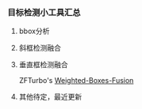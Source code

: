 ### 目标检测小工具汇总
1. bbox分析
2. 斜框检测融合
3. 垂直框检测融合

     ZFTurbo's [Weighted-Boxes-Fusion](https://github.com/ZFTurbo/Weighted-Boxes-Fusion)
4. 其他待定，最近更新